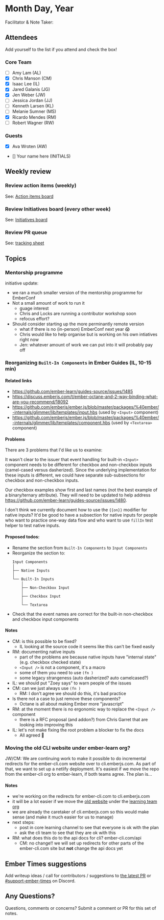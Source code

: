 # Month Day, Year

Facilitator & Note Taker: 

## Attendees

Add yourself to the list if you attend and check the box!

### Core Team
- [ ] Amy Lam (AL)
- [x] Chris Manson (CM)
- [x] Isaac Lee (IL)
- [x] Jared Galanis (JG)
- [x] Jen Weber (JW)
- [ ] Jessica Jordan (JJ)
- [ ] Kenneth Larsen (KL)
- [ ] Melanie Sumner (MS)
- [x] Ricardo Mendes (RM)
- [ ] Robert Wagner (RW)

### Guests
- [x] Ava Wroten (AW)
- [] Your name here (INITIALS)

## Weekly review

### Review action items (weekly)
See: [Action items board](https://github.com/orgs/ember-learn/projects/47)

### Review Initiatives board (every other week)
See: [Initiatives board](https://github.com/orgs/ember-learn/projects/19)

### Review PR queue
See: [tracking sheet](https://docs.google.com/spreadsheets/d/1sPyN9z9wZMpTNwqCfa6R9QSPZkIW4iQd-H4gZC7ILLk/edit#gid=2035777454)

## Topics

### Mentorship programme

initiative update: 

- we ran a much smaller version of the mentorship programme for EmberConf
- Not a small amount of work to run it
  - guage interest
  - Chris and Locks are running a contributor workshop soon
  - refocus effort? 
- Should consider starting up the more perminantly remote version 
  - what if there is no (in-person) EmberConf next year :scream:
  - Chris would like to help organise but is working on his own intiatives right now
  - Jen: whatever amount of work we can put into it will probably pay off


### Reorganizing `Built-In Components` in Ember Guides (IL, 10-15 min)

#### Related links

- https://github.com/ember-learn/guides-source/issues/1485
- https://discuss.emberjs.com/t/ember-octane-and-2-way-binding-what-are-you-recommend/18092
- https://github.com/emberjs/ember.js/blob/master/packages/%40ember/-internals/glimmer/lib/templates/input.hbs (used by `<Input>` component)
- https://github.com/emberjs/ember.js/blob/master/packages/%40ember/-internals/glimmer/lib/templates/component.hbs (used by `<Textarea>` component)

#### Problems

There are 3 problems that I'd like us to examine:

It wasn't clear to the issuer that event handling for built-in `<Input>` component needs to be different for checkbox and non-checkbox inputs (camel-cased versus dasherized). Since the underlying implementation for these inputs is different, we could have separate sub-subsections for checkbox and non-checkbox inputs.

Our checkbox examples show first and last names (not the best example of a binary/ternary attribute). They will need to be updated to help address https://github.com/ember-learn/guides-source/issues/1480.

I don't think we currently document how to use the `{{on}}` modifier for native inputs? It'd be good to have a subsection for native inputs for people who want to practice one-way data flow and who want to use `fillIn` test helper to test native inputs.

#### Proposed todos:

- Rename the section from `Built-In Components` to `Input Components`
- Reorganize the section to:
  ```
  Input Components
  │
  ├── Native Inputs
  │
  └── Built-In Inputs
      │
      ├── Non-Checkbox Input
      │
      ├── Checkbox Input
      │
      └── Textarea
  ```
- Check that the event names are correct for the built-in non-checkbox and checkbox input components

#### Notes

- CM: is this possible to be fixed? 
  - IL looking at the source code it seems like this can't be fixed easily
- RM: documenting native inputs
  - part of the problems are because native inputs have "internal state" (e.g. checkbox checked state)
  - `<Input />` is not a component, it's a macro
  - some of them you need to use `(fn )`
  - some legacy strangeness (auto dasherized? auto camelcased?)
- IL: we should put "Zoey says" to warn people of the issues
- CM: can we just always use `(fn )`
  - RM: I don't agree we should do this, it's bad practice
- Is there not a case to just remove these components?
  - Octane is all about making Ember more "javascript"
- RM: at the moment there is no ergonomic way to replace the `<Input />` component
  - there is a RFC proposal (and addon?) from Chris Garret that are looking into improving this
- IL: let's not make fixing the root problem a blocker to fix the docs
  - All agreed :tada: 

### Moving the old CLI website under ember-learn org?

JW/CM: We are continuing work to make it possible to do incremental redirects for the ember-cli.com website over to cli.emberjs.com. As part of that, we want to set up a netlify deployment. It's easiest if we move the repo from the ember-cli org to ember-learn, if both teams agree. The plan is...

#### Notes

- we're working on the redirects for ember-cli.com to cli.emberjs.com
- it will be a lot easier if we move the [old website](https://github.com/ember-cli/ember-cli.github.io) under the [learning team org](https://github.com/ember-learn)
- we are already the caretaker of cli.emberjs.com so this would make sense (and make it much easier for us to manage)
- next steps: 
  - post in core learning channel to see that everyone is ok with the plan
  - ask the cli team to see that they are ok with this
- RM: what does this do to the api docs for cli? ember-cli.com/api 
  - CM: no change!! we will set up redirects for other parts of the ember-cli.com site but **not** change the api docs yet
  

## Ember Times suggestions
Add writeup ideas / call for contributors / suggestions to [the latest PR](https://github.com/ember-learn/ember-blog/pulls?q=is%3Aopen+is%3Apr+label%3A%22%F0%9F%97%9E+embertimes%22%20or%20#support-ember-times) or [#support-ember-times](https://discordapp.com/channels/480462759797063690/485450546887786506) on Discord.

## Any Questions?
Questions, comments or concerns? Submit a comment or PR for this set of notes.
